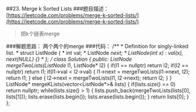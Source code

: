 ##23. Merge k Sorted Lists
###题目描述：[https://leetcode.com/problems/merge-k-sorted-lists/](https://leetcode.com/problems/merge-k-sorted-lists/)
> 把k个链表merge

###解题思路：
两个两个的merge
###代码：
	/**
	 * Definition for singly-linked list.
	 * struct ListNode {
	 *     int val;
	 *     ListNode *next;
	 *     ListNode(int x) : val(x), next(NULL) {}
	 * };
	 */
	class Solution {
	public:
	    ListNode* mergeTwoLists(ListNode* l1, ListNode* l2) {
	        if(l1 == nullptr) return l2;
	        if(l2 == nullptr) return l1;
	        if(l1->val < l2->val) {
	            l1->next = mergeTwoLists(l1->next, l2);
	            return l1;
	        }
	        else {
	            l2->next = mergeTwoLists(l1, l2->next);
	            return l2;
	        }
	    }
	    ListNode* mergeKLists(vector<ListNode*>& lists) {
	        if(lists.size() == 0) return nullptr;
	        while(lists.size() > 1) {
	            lists.push_back(mergeTwoLists(lists[0], lists[1]));
	            lists.erase(lists.begin());
	            lists.erase(lists.begin());
	        }
	        return lists[0];
	    }
	};